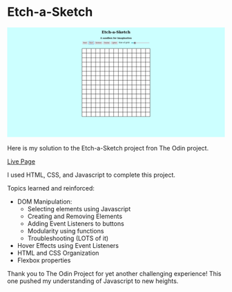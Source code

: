 # Etch-a-Sketch


![Project Screenshot](images/screenshot.png)

Here is my solution to the Etch-a-Sketch project fron The Odin project.

[Live Page](https://sebastienpj.github.io/Etch-a-Sketch/)


I used HTML, CSS, and Javascript to complete this project.


Topics learned and reinforced:
- DOM Manipulation:
  - Selecting elements using Javascript
  - Creating and Removing Elements
  - Adding Event Listeners to buttons
  - Modularity using functions
  - Troubleshooting (LOTS of it)
- Hover Effects using Event Listeners
- HTML and CSS Organization
- Flexbox properties


Thank you to The Odin Project for yet another challenging experience! This one pushed my understanding of Javascript to new heights. 
